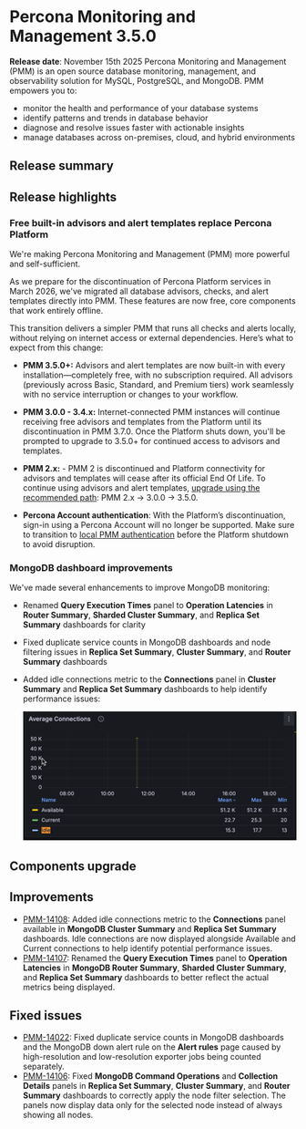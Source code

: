# Percona Monitoring and Management 3.5.0

**Release date**:  November  15th 2025
Percona Monitoring and Management (PMM) is an open source database monitoring, management, and observability solution for MySQL, PostgreSQL, and MongoDB. PMM empowers you to:

- monitor the health and performance of your database systems
- identify patterns and trends in database behavior
- diagnose and resolve issues faster with actionable insights
- manage databases across on-premises, cloud, and hybrid environments

## Release summary

## Release highlights

### Free built-in advisors and alert templates replace Percona Platform

We're making Percona Monitoring and Management (PMM) more powerful and self-sufficient. 

As we prepare for the discontinuation of Percona Platform services in March 2026, we've migrated all database advisors, checks, and alert templates directly into PMM. These features are now free, core components that work entirely offline. 

This transition delivers a simpler PMM that runs all checks and alerts locally, without relying on internet access or external dependencies. Here’s what to expect from this change:

- **PMM 3.5.0+:** Advisors and alert templates are now built-in with every installation—completely free, with no subscription required. All advisors (previously across Basic, Standard, and Premium tiers) work seamlessly with no service interruption or changes to your workflow.

- **PMM 3.0.0 - 3.4.x:** Internet-connected PMM instances will continue receiving free advisors and templates from the Platform until its discontinuation in PMM 3.7.0. Once the Platform shuts down, you'll be prompted to upgrade to 3.5.0+ for continued access to advisors and templates. 

- **PMM 2.x:** - PMM 2 is discontinued and Platform connectivity for advisors and templates will cease after its official End Of Life. To continue using advisors and alert templates, [upgrade using the recommended path](../pmm-upgrade/migrating_from_pmm_2.md): PMM 2.x → 3.0.0 → 3.5.0.

- **Percona Account authentication**: With the Platform’s discontinuation, sign-in using a Percona Account will no longer be supported. Make sure to transition to [local PMM authentication]() before the Platform shutdown to avoid disruption.


### MongoDB dashboard improvements

We've made several enhancements to improve MongoDB monitoring:

- Renamed **Query Execution Times** panel to **Operation Latencies** in **Router Summary**, **Sharded Cluster Summary**, and **Replica Set Summary** dashboards for clarity
- Fixed duplicate service counts in MongoDB dashboards and node filtering issues in **Replica Set Summary**, **Cluster Summary**, and **Router Summary** dashboards
- Added idle connections metric to the **Connections** panel in **Cluster Summary** and **Replica Set Summary** dashboards to help identify performance issues:

    ![Connections panel](../images/Idle_connections_panel.png)

## Components upgrade


## Improvements
- [PMM-14108](https://perconadev.atlassian.net/browse/PMM-14108): Added idle connections metric to the **Connections** panel available in **MongoDB Cluster Summary** and **Replica Set Summary** dashboards. Idle connections are now displayed alongside Available and Current connections to help identify potential performance issues.
- [PMM-14107](https://perconadev.atlassian.net/browse/PMM-14107): Renamed the **Query Execution Times** panel to **Operation Latencies** in **MongoDB Router Summary**, **Sharded Cluster Summary**, and **Replica Set Summary** dashboards to better reflect the actual metrics being displayed.
## Fixed issues
- [PMM-14022](https://perconadev.atlassian.net/browse/PMM-14022):  Fixed duplicate service counts in MongoDB dashboards and the MongoDB down alert rule on the **Alert rules** page caused by high-resolution and low-resolution exporter jobs being counted separately.
- [PMM-14106](https://perconadev.atlassian.net/browse/PMM-14106): Fixed **MongoDB Command Operations** and **Collection Details** panels in **Replica Set Summary**, **Cluster Summary**, and **Router Summary** dashboards to correctly apply the node filter selection. The panels now display data only for the selected node instead of always showing all nodes.
